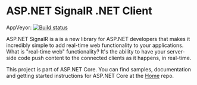 ASP.NET SignalR .NET Client
========

AppVeyor: [![Build status](https://ci.appveyor.com/api/projects/status/fy6cxgamrblhnfvk/branch/dev?svg=true)](https://ci.appveyor.com/project/alexbocharov/signalr-client-net/branch/dev)

ASP.NET SignalR is a is a new library for ASP.NET developers that makes it incredibly simple to add real-time web functionality to your applications. What is "real-time web" functionality? It's the ability to have your server-side code push content to the connected clients as it happens, in real-time.

This project is part of ASP.NET Core. You can find samples, documentation and getting started instructions for ASP.NET Core at the [Home](https://github.com/aspnet/home) repo.
